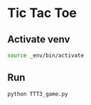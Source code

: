 # Tic Tac Toe

## Activate venv

~~~sh
source _env/bin/activate
~~~

## Run

~~~
python TTT3_game.py
~~~